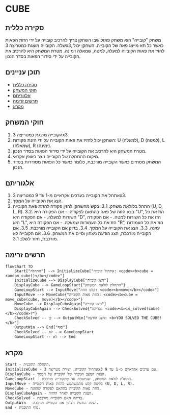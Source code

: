 # CUBE

## סקירה כללית

משחק "קובייה" הוא משחק פאזל שבו השחקן צריך להרכיב קובייה על ידי הזזת הפאות שלה. הקובייה מוצגת כמטריצה 3x3, כאשר כל תא מייצג פאה של הקובייה. השחקן יכול להזיז את פאות הקובייה למעלה, למטה, שמאלה וימינה. מטרת המשחק היא להרכיב את הקובייה על ידי סידור הפאות בסדר הנכון.

## תוכן עניינים

- [סקירה כללית](#סקירה-כללית)
- [חוקי המשחק](#חוקי-המשחק)
- [אלגוריתם](#אלגוריתם)
- [תרשים זרימה](#תרשים-זרימה)
- [מקרא](#מקרא)

## חוקי המשחק

1.  הקובייה מוצגת כמטריצה 3x3.
2.  השחקן יכול להזיז את פאות הקובייה על ידי הזנת פקודות: U (למעלה), D (למטה), L (שמאלה), R (ימינה).
3.  מטרת המשחק היא להרכיב את הקובייה על ידי סידור הפאות בסדר הנכון.
4.  מיקום ההתחלה של הקובייה נוצר באופן אקראי.
5.  המשחק מסתיים כאשר הקובייה מורכבת, כלומר כאשר כל הפאות מסודרות בסדר הנכון.

## אלגוריתם

1. אתחל את הקובייה בערכים אקראיים מ-1 עד 9 כמטריצה 3x3.
2. הצג את הקובייה על המסך.
3. התחל בלולאת משחק:
    3.1. בקש מהשחקן להזין פקודה להזזת פאת הקובייה (U, D, L, R).
    3.2. בצע הזזה של פאה בהתאם לפקודה:
        - אם הפקודה היא "U", הזז את כל השורות למעלה.
        - אם הפקודה היא "D", הזז את כל השורות למטה.
        - אם הפקודה היא "L", הזז את כל העמודות שמאלה.
        - אם הפקודה היא "R", הזז את כל העמודות ימינה.
    3.3. הצג את הקובייה על המסך.
    3.4. בדוק אם הקובייה מורכבת.
    3.5. אם הקובייה מורכבת, הצג הודעת ניצחון וסיים את המשחק.
    3.6. אם הקובייה לא מורכבת, חזור לשלב 3.1.

## תרשים זרימה

```mermaid
flowchart TD
    Start["התחלה"] --> InitializeCube["אתחול קובייה: <code><b>cube = random_cube()</b></code>"]
    InitializeCube --> DisplayCube["הצג קובייה"]
    DisplayCube --> GameLoopStart{"התחלת לולאת המשחק"}
    GameLoopStart --> InputMove["קלט הזזה: <code><b>move</b></code>"]
    InputMove --> MoveCube{"הזזת פאות הקובייה: <code><b>cube = move_cube(cube, move)</b></code>"}
    MoveCube --> DisplayCubeAgain["הצג קובייה"]
    DisplayCubeAgain --> CheckSolved{"בדיקה: <code><b>is_solved(cube)</b></code>?"}
    CheckSolved -- כן --> OutputWin["הצג הודעה: <b>YOU SOLVED THE CUBE!</b>"]
    OutputWin --> End["סוף"]
    CheckSolved -- לא --> GameLoopStart
    GameLoopStart -- לא --> End
```

## מקרא

    Start - התחלת התוכנית.
    InitializeCube - אתחול הקובייה, יצירת מטריצה 3x3 עם ערכים אקראיים מ-1 עד 9.
    DisplayCube - הצגת המצב הנוכחי של הקובייה על המסך.
    GameLoopStart - התחלת לולאת המשחק, שנמשכת עד שהקובייה מורכבת.
    InputMove - בקשת קלט מהמשתמש להזזת פאות הקובייה (U, D, L, R).
    MoveCube - הזזת פאות הקובייה בהתאם לפקודה שהוזנה.
    DisplayCubeAgain - הצגת הקובייה לאחר ההזזה.
    CheckSolved - בדיקה האם הקובייה מורכבת.
    OutputWin - הצגת הודעת ניצחון אם הקובייה מורכבת.
    End - סוף התוכנית.